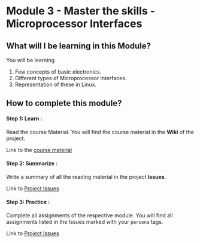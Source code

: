 # Module 3 - Master the skills - Microprocessor Interfaces 

## What will I be learning in this Module?
You will be learning 
1. Few concepts of basic electronics.  
2. Different types of Microprocessor Interfaces.
3. Representation of these in Linux.

## How to complete this module?

#### Step 1: Learn :
Read the course Material. You will find the course material 
in the **Wiki** of the project.

Link to the [course material](https://gitlab.iotiot.in/newbies/iot-internship-feb-20/module3/wikis/home)

#### Step 2: Summarize :
Write a summary of all the reading material in the project **Issues**.

Link to [Project Issues](https://gitlab.iotiot.in/newbies/iot-internship-feb-20/module3/issues)

#### Step 3: Practice :
Complete all assignments of the respective module. You will find all assignments
listed in the Issues marked with your `persona` tags.

Link to [Project Issues](https://gitlab.iotiot.in/newbies/iot-internship-feb-20/module3/issues)

